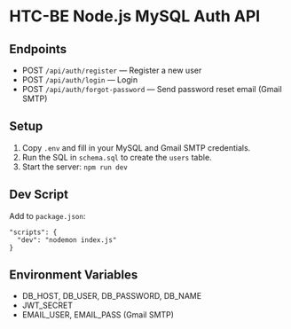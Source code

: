# HTC-BE Node.js MySQL Auth API

## Endpoints

- POST `/api/auth/register` — Register a new user
- POST `/api/auth/login` — Login
- POST `/api/auth/forgot-password` — Send password reset email (Gmail SMTP)

## Setup

1. Copy `.env` and fill in your MySQL and Gmail SMTP credentials.
2. Run the SQL in `schema.sql` to create the `users` table.
3. Start the server: `npm run dev`

## Dev Script

Add to `package.json`:

```
"scripts": {
  "dev": "nodemon index.js"
}
```

## Environment Variables

- DB_HOST, DB_USER, DB_PASSWORD, DB_NAME
- JWT_SECRET
- EMAIL_USER, EMAIL_PASS (Gmail SMTP)
